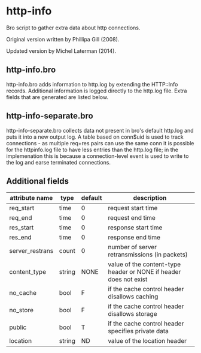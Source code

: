 http-info
==============

Bro script to gather extra data about http connections.

Original version written by Phillipa Gill (2008).

Updated version by Michel Laterman (2014).

http-info.bro
---------------

http-info.bro adds information to http.log by extending the HTTP::Info records. Additional information is logged directly to the http.log file. Extra fields that are generated are listed below.

http-info-separate.bro
------------------------

http-info-separate.bro collects data not present in bro's default http.log and puts it into a new output log. A table based on conn$uid is used to track connections - as multiple req+res pairs can use the same conn it is possible for the httpinfo.log file to have less entries than the http.log file; in the implemenation this is because a connection-level event is used to write to the log and earse terminated connections.

Additional fields
-------------------

attribute name   |  type   |  default  | description
-----------------|---------|-----------|-----------------
req_start        |  time   |  0        | request start time
req_end          |  time   |  0        | request end time
res_start        |  time   |  0        | response start time
res_end          |  time   |  0        | response end time
server_restrans  |  count  |  0        | number of server retransmissions (in packets)
content_type     |  string |  NONE     | value of the content-type header or NONE if header does not exist
no_cache         |  bool   |  F        | if the cache control header disallows caching
no_store         |  bool   |  F        | if the cache control header disallows storage
public           |  bool   |  T        | if the cache control header specifies private data
location         |  string |  ND       | value of the location header

